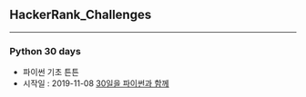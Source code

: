 ## HackerRank_Challenges
---
### Python 30 days
- 파이썬 기초 튼튼
- 시작일 : 2019-11-08
[30일을 파이썬과 함께](https://www.hackerrank.com/domains/tutorials/30-days-of-code)
